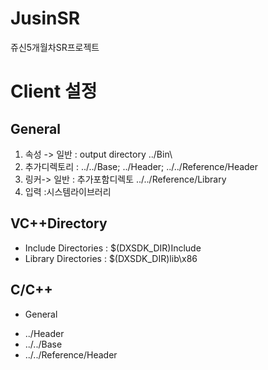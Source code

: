 # JusinSR
 쥬신5개월차SR프로젝트

# Client 설정
## General
1. 속성 -> 일반 : output directory ../Bin\
2. 추가디렉토리 : ../../Base; ../Header; ../../Reference/Header
3. 링커-> 일반 : 추가포함디렉토 ../../Reference/Library
4. 입력 :시스템라이브러리

## VC++Directory 
- Include Directories : $(DXSDK_DIR)Include
- Library Directories : $(DXSDK_DIR)lib\x86

## C/C++
- General

* ../Header
* ../../Base
* ../../Reference/Header
